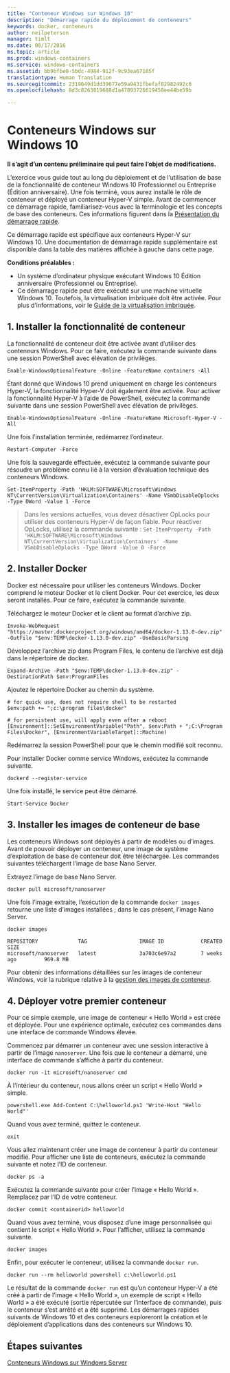 ```yaml
---
title: "Conteneur Windows sur Windows 10"
description: "Démarrage rapide du déploiement de conteneurs"
keywords: docker, conteneurs
author: neilpeterson
manager: timlt
ms.date: 08/17/2016
ms.topic: article
ms.prod: windows-containers
ms.service: windows-containers
ms.assetid: bb9bfbe0-5bdc-4984-912f-9c93ea67105f
translationtype: Human Translation
ms.sourcegitcommit: 2319649d1dd39677e59a9431fbefaf82982492c6
ms.openlocfilehash: 8d3c8263819688d1a47893726619458ee44be59b

---
```


# Conteneurs Windows sur Windows 10

**Il s’agit d’un contenu préliminaire qui peut faire l’objet de modifications.** 

L’exercice vous guide tout au long du déploiement et de l’utilisation de base de la fonctionnalité de conteneur Windows 10 Professionnel ou Entreprise (Édition anniversaire). Une fois terminé, vous aurez installé le rôle de conteneur et déployé un conteneur Hyper-V simple. Avant de commencer ce démarrage rapide, familiarisez-vous avec la terminologie et les concepts de base des conteneurs. Ces informations figurent dans la [Présentation du démarrage rapide](./quick_start.md). 

Ce démarrage rapide est spécifique aux conteneurs Hyper-V sur Windows 10. Une documentation de démarrage rapide supplémentaire est disponible dans la table des matières affichée à gauche dans cette page.

**Conditions préalables :**

- Un système d’ordinateur physique exécutant Windows 10 Édition anniversaire (Professionnel ou Entreprise).   
- Ce démarrage rapide peut être exécuté sur une machine virtuelle Windows 10. Toutefois, la virtualisation imbriquée doit être activée. Pour plus d’informations, voir le [Guide de la virtualisation imbriquée](https://msdn.microsoft.com/en-us/virtualization/hyperv_on_windows/user_guide/nesting).

## 1. Installer la fonctionnalité de conteneur

La fonctionnalité de conteneur doit être activée avant d’utiliser des conteneurs Windows. Pour ce faire, exécutez la commande suivante dans une session PowerShell avec élévation de privilèges. 

```none
Enable-WindowsOptionalFeature -Online -FeatureName containers -All
```

Étant donné que Windows 10 prend uniquement en charge les conteneurs Hyper-V, la fonctionnalité Hyper-V doit également être activée. Pour activer la fonctionnalité Hyper-V à l’aide de PowerShell, exécutez la commande suivante dans une session PowerShell avec élévation de privilèges.

```none
Enable-WindowsOptionalFeature -Online -FeatureName Microsoft-Hyper-V -All
```

Une fois l’installation terminée, redémarrez l’ordinateur.

```none
Restart-Computer -Force
```

Une fois la sauvegarde effectuée, exécutez la commande suivante pour résoudre un problème connu lié à la version d’évaluation technique des conteneurs Windows.  

 ```none
Set-ItemProperty -Path 'HKLM:SOFTWARE\Microsoft\Windows NT\CurrentVersion\Virtualization\Containers' -Name VSmbDisableOplocks -Type DWord -Value 1 -Force
```

> Dans les versions actuelles, vous devez désactiver OpLocks pour utiliser des conteneurs Hyper-V de façon fiable. Pour réactiver OpLocks, utilisez la commande suivante :  `Set-ItemProperty -Path 'HKLM:SOFTWARE\Microsoft\Windows NT\CurrentVersion\Virtualization\Containers' -Name VSmbDisableOplocks -Type DWord -Value 0 -Force`

## 2. Installer Docker

Docker est nécessaire pour utiliser les conteneurs Windows. Docker comprend le moteur Docker et le client Docker. Pour cet exercice, les deux seront installés. Pour ce faire, exécutez la commande suivante. 

Téléchargez le moteur Docker et le client au format d’archive zip.

```none
Invoke-WebRequest "https://master.dockerproject.org/windows/amd64/docker-1.13.0-dev.zip" -OutFile "$env:TEMP\docker-1.13.0-dev.zip" -UseBasicParsing
```

Développez l’archive zip dans Program Files, le contenu de l’archive est déjà dans le répertoire de docker.

```none
Expand-Archive -Path "$env:TEMP\docker-1.13.0-dev.zip" -DestinationPath $env:ProgramFiles
```

Ajoutez le répertoire Docker au chemin du système.

```none
# for quick use, does not require shell to be restarted
$env:path += ";c:\program files\docker"

# for persistent use, will apply even after a reboot 
[Environment]::SetEnvironmentVariable("Path", $env:Path + ";C:\Program Files\Docker", [EnvironmentVariableTarget]::Machine)
```

Redémarrez la session PowerShell pour que le chemin modifié soit reconnu.

Pour installer Docker comme service Windows, exécutez la commande suivante.

```none
dockerd --register-service
```

Une fois installé, le service peut être démarré.

```none
Start-Service Docker
```

## 3. Installer les images de conteneur de base

Les conteneurs Windows sont déployés à partir de modèles ou d’images. Avant de pouvoir déployer un conteneur, une image de système d’exploitation de base de conteneur doit être téléchargée. Les commandes suivantes téléchargent l’image de base Nano Server.

Extrayez l’image de base Nano Server. 

```none
docker pull microsoft/nanoserver
```

Une fois l’image extraite, l’exécution de la commande `docker images` retourne une liste d’images installées ; dans le cas présent, l’image Nano Server.

```none
docker images

REPOSITORY             TAG                 IMAGE ID            CREATED             SIZE
microsoft/nanoserver   latest              3a703c6e97a2        7 weeks ago         969.8 MB
```

Pour obtenir des informations détaillées sur les images de conteneur Windows, voir la rubrique relative à la [gestion des images de conteneur](../management/manage_images.md).

## 4. Déployer votre premier conteneur

Pour ce simple exemple, une image de conteneur « Hello World » est créée et déployée. Pour une expérience optimale, exécutez ces commandes dans une interface de commande Windows élevée.

Commencez par démarrer un conteneur avec une session interactive à partir de l’image `nanoserver`. Une fois que le conteneur a démarré, une interface de commande s’affiche à partir du conteneur.  

```none
docker run -it microsoft/nanoserver cmd
```

À l’intérieur du conteneur, nous allons créer un script « Hello World » simple.

```none
powershell.exe Add-Content C:\helloworld.ps1 'Write-Host "Hello World"'
```   

Quand vous avez terminé, quittez le conteneur.

```none
exit
```

Vous allez maintenant créer une image de conteneur à partir du conteneur modifié. Pour afficher une liste de conteneurs, exécutez la commande suivante et notez l’ID de conteneur.

```none
docker ps -a
```

Exécutez la commande suivante pour créer l’image « Hello World ». Remplacez <containerid> par l’ID de votre conteneur.

```none
docker commit <containerid> helloworld
```

Quand vous avez terminé, vous disposez d’une image personnalisée qui contient le script « Hello World ». Pour l’afficher, utilisez la commande suivante.

```none
docker images
```

Enfin, pour exécuter le conteneur, utilisez la commande `docker run`.

```none
docker run --rm helloworld powershell c:\helloworld.ps1
```

Le résultat de la commande `docker run` est qu’un conteneur Hyper-V a été créé à partir de l’image « Hello World », un exemple de script « Hello World » a été exécuté (sortie répercutée sur l’interface de commande), puis le conteneur s’est arrêté et a été supprimé. Les démarrages rapides suivants de Windows 10 et des conteneurs exploreront la création et le déploiement d’applications dans des conteneurs sur Windows 10.

## Étapes suivantes

[Conteneurs Windows sur Windows Server](./quick_start_windows_server.md)





<!--HONumber=Aug16_HO4-->



